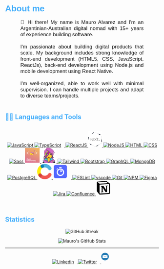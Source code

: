 <h1 style="color: #44AEFB; font-family:Arial, sans-serif;" >About me</h1>
<div style="font-family:Arial, sans-serif;">
<p align:"center" style="text-align: justify; margin: 0 50px; font-size: 17px; font-family:Arial, sans-serif;" >
👋 Hi there! My name is Mauro Alvarez and I'm an Argentinian-Australian digital nomad with 15+ years of experience building software. 
<br>
<br>
I'm passionate about building digital products that scale. My background includes strong knowledge of front-end development (HTML5, CSS, JavaScript, ReactJs), back-end development using Node.js and mobile development using React Native.
<br>
<br>
I'm well-organized, able to work well with minimal supervision. I can handle multiple projects and adapt to diverse teams/projects.
<br>
</p>    
</div>
<br>

<!-- Languages and Tools -->
<h2 style="color: #44AEFB">🧑‍💻 Languages and Tools</h2> 
<br>
<div align="center">
  <a href="https://developer.mozilla.org/en-US/docs/Web/JavaScript" target="_blank" rel="noreferrer">
      <img  alt="JavaScript" height="50px" src="https://cdn.jsdelivr.net/gh/devicons/devicon/icons/javascript/javascript-plain.svg"/>
  </a>
  <a href="https://www.typescriptlang.org/" target="_blank" rel="noreferrer">
      <img  alt="TypeScript" height="50px" style="padding-right:10px; ;" src="https://cdn.jsdelivr.net/gh/devicons/devicon/icons/typescript/typescript-plain.svg"/>
  </a>
  <a href="https://reactjs.org/" target="_blank" rel="noreferrer">
      <img  alt="ReactJS" height="50px" src="https://cdn.jsdelivr.net/gh/devicons/devicon/icons/react/react-original.svg" />
  </a>
  <a href="https://nextjs.org/" target="_blank" rel="noreferrer">
      <img  alt="Nextjs" height="50px" src="./assets/nextjs.png"/> 
  </a>
  <a href="https://nodejs.org/en/" target="_blank" rel="noreferrer">
      <img  alt="NodeJS" height="50px" src="https://cdn.jsdelivr.net/gh/devicons/devicon/icons/nodejs/nodejs-original.svg"/>
  </a>
  <a href="https://developer.mozilla.org/en-US/docs/Web/HTML" target="_blank" rel="noreferrer">
      <img  alt="HTML" height="50px" src="https://cdn.jsdelivr.net/gh/devicons/devicon/icons/html5/html5-original.svg"/>
  </a>
  <a href="https://developer.mozilla.org/en-US/docs/Web/CSS" target="_blank" rel="noreferrer">
      <img  alt="CSS" height="50px" src="https://cdn.jsdelivr.net/gh/devicons/devicon/icons/css3/css3-original.svg"/>
  </a>
  <a href="https://sass-lang.com/" target="_blank" rel="noreferrer">
      <img  alt="Sass" height="50px" src="https://cdn.jsdelivr.net/gh/devicons/devicon/icons/sass/sass-original.svg"/>
  </a>
  <a href="https://styled-components.com/" target="_blank" rel="noreferrer">
      <img  alt="styled-components" height="50px" src="./assets/styled-components-logo.png"/>
  </a>
  <a href="https://emotion.sh/docs/introduction" target="_blank" rel="noreferrer">
      <img  alt="Emotion" height="50px" src="./assets/emotion.png"/>
  </a>
  <a href="https://tailwindcss.com/" target="_blank" rel="noreferrer">
      <img  alt="Tailwind" height="50px" src="https://cdn.jsdelivr.net/gh/devicons/devicon/icons/tailwindcss/tailwindcss-plain.svg"/>
  </a>
  <a href="https://getbootstrap.com/" target="_blank" rel="noreferrer">
      <img  alt="Bootstrap" height="50px" src="https://cdn.jsdelivr.net/gh/devicons/devicon/icons/bootstrap/bootstrap-original.svg"/>
  </a>   
  <a href="https://www.graphql.com/" target="_blank" rel="noreferrer">
      <img  alt="GraphQL" height="50px" src="https://cdn.jsdelivr.net/gh/devicons/devicon/icons/graphql/graphql-plain.svg"/>
  </a>
  <a href="https://www.mongodb.com/" target="_blank" rel="noreferrer">
      <img  alt="MongoDB" height="50px" src="https://cdn.jsdelivr.net/gh/devicons/devicon/icons/mongodb/mongodb-original.svg"/>
  </a>
  <a href="https://www.postgresql.org/" target="_blank" rel="noreferrer">
      <img  alt="PostgreSQL" height="50px" src="https://cdn.jsdelivr.net/gh/devicons/devicon/icons/postgresql/postgresql-original.svg"/>
  </a>
  <a href="https://www.contentful.com/" target="_blank" rel="noreferrer">
      <img  alt="Contentful" height="50px" src="./assets/contentful.png"/>
  </a>
  <a href="https://www.algolia.com/" target="_blank" rel="noreferrer">
      <img  alt="Algolia" height="50px" style="padding-right:10px; background-color:none" src="./assets/algolia.png"/>
  </a>
  <a href="https://eslint.org/" target="_blank" rel="noreferrer">
      <img  alt="ESLint" height="50px" src="https://cdn.jsdelivr.net/gh/devicons/devicon/icons/eslint/eslint-original.svg"/>
  </a>
  <a href="https://code.visualstudio.com/" target="_blank" rel="noreferrer">
      <img  alt="vscode" height="50px"src="https://cdn.jsdelivr.net/gh/devicons/devicon/icons/vscode/vscode-original.svg"/>
  </a>
  <a href="https://git-scm.com/" target="_blank" rel="noreferrer">
      <img  alt="Git" height="50px" src="https://cdn.jsdelivr.net/gh/devicons/devicon/icons/git/git-original.svg"/>
  </a>
  <a href="https://www.npmjs.com/" target="_blank" rel="noreferrer">
      <img  alt="NPM" height="50px" src="https://cdn.jsdelivr.net/gh/devicons/devicon/icons/npm/npm-original-wordmark.svg"/>
  </a>
  <a href="https://www.figma.com/" target="_blank" rel="noreferrer">
      <img  alt="Figma" height="50px" src="https://cdn.jsdelivr.net/gh/devicons/devicon/icons/figma/figma-original.svg"/> 
  </a>
  <a href="https://www.jira.com/" target="_blank" rel="noreferrer">
      <img  alt="Jira" height="50px" src="https://cdn.jsdelivr.net/gh/devicons/devicon/icons/jira/jira-original.svg"/> 
  </a>
  <a href="https://www.confluence.com/" target="_blank" rel="noreferrer">
      <img  alt="Confluence" height="50px" src="https://cdn.jsdelivr.net/gh/devicons/devicon/icons/confluence/confluence-original.svg"/> 
  </a>
  <a href="https://www.notion.com/" target="_blank" rel="noreferrer">
      <img  alt="Notion" height="50px" src="./assets/notion.png"/> 
  </a>
</div>
<br>
<br>

<!-- Statistics -->

<h2 style="color: #44AEFB">Statistics</h2>

<!-- Begin Stats Cards -->
<!-- Resources:  -->
<!-- Github & Languages Stats: https://github.com/alvarezmauro/github-readme-stats -->
<!-- Streak Stats: https://github.com/alvarezmauro/github-readme-streak-stats -->
<div class="stats" align="center">

![GitHub Streak](https://streak-stats.demolab.com?user=alvarezmauro&count_private=true&theme=algolia&border_radius=20)

![Mauro's GitHub Stats](https://github-readme-stats-alvarezmauro.vercel.app/api?username=alvarezmauro&hide=stars&count_private=true&show_icons=true&theme=algolia&border_radius=20)

  
</div>
<!--  End Stats Cards -->

---

<!-- Begin Footer -->
<div class="footer" align="center" style="margin:15px;">
    <a href="https://www.linkedin.com/in/alvarezmauro/" target="_blank">
        <img  style="margin:0 10px 10px 0;" src="https://cdn.jsdelivr.net/gh/devicons/devicon/icons/linkedin/linkedin-original.svg" alt="Linkedin" width="25px"/>
    </a>
    <a href="https://twitter.com/morklash" target="_blank">
        <img style="margin:0 10px 10px 0;" src="https://cdn.jsdelivr.net/gh/devicons/devicon/icons/twitter/twitter-original.svg" alt="Twitter" width="25px"/>
    </a>
    <a href="mailto:conatct@mauroalvarez.com" target="_blank">
        <img style="margin:0 10px 10px 0;" src="./assets/mail.png" alt="gmail" width="25px"/>
    </a>
</div>
<!-- End Footer -->
